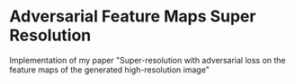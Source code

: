# Adversarial Feature Maps Super Resolution
Implementation of my paper "Super-resolution with adversarial loss on the feature maps of the generated high-resolution image"
